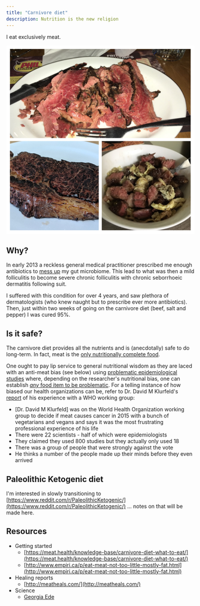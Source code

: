```yaml
---
title: "Carnivore diet"
description: Nutrition is the new religion
---
```


I eat exclusively meat.

![](./images/beef.jpg)

## Why?

In early 2013 a reckless general medical practitioner prescribed me enough
antibiotics to [mess up](https://en.wikipedia.org/wiki/Dysbiosis) my gut
microbiome. This lead to what was then a mild folliculitis to become severe
chronic folliculitis with chronic seborrhoeic dermatitis following suit.

I suffered with this condition for over 4 years, and saw plethora of
dermatologists \(who knew naught but to prescribe ever more antibiotics\). Then,
just within two weeks of going on the carnivore diet \(beef, salt and pepper\) I
was cured 95%.

## Is it safe?

The carnivore diet provides all the nutrients and is \(anecdotally\) safe to do
long-term. In fact, meat is the [only nutritionally complete
food](http://www.diagnosisdiet.com/food/meats/).

One ought to pay lip service to general nutritional wisdom as they are laced
with an anti-meat bias \(see below\) using [problematic epidemiological
studies](https://www.diagnosisdiet.com/epidemilogical-studies/) where, depending
on the researcher's nutritional bias, one can establish [_any_ food item to be
problematic](https://www.reddit.com/r/ScientificNutrition/comments/buuzw5/is_everything_we_eat_associated_with_cancer_a/).
For a telling instance of how biased our health organizations can be, refer to
Dr. David M Klurfeld's
[report](https://peakhuman.libsyn.com/dr-david-klurfeld-on-meat-not-causing-cancer-bogus-vegetarian-scientists-and-balanced-nutrition)
of his experience with a WHO working group:

* \[Dr. David M Klurfeld\] was on the World Health Organization working group to decide if meat causes cancer in 2015 with a bunch of vegetarians and vegans and says it was the most frustrating professional experience of his life
* There were 22 scientists - half of which were epidemiologists
* They claimed they used 800 studies but they actually only used 18
* There was a group of people that were strongly against the vote
* He thinks a number of the people made up their minds before they even arrived

## Paleolithic Ketogenic diet

I'm interested in slowly transitioning to
[https://www.reddit.com/r/PaleolithicKetogenic/](https://www.reddit.com/r/PaleolithicKetogenic/)
... notes on that will be made here.

## Resources

* Getting started
  * [https://meat.health/knowledge-base/carnivore-diet-what-to-eat/](https://meat.health/knowledge-base/carnivore-diet-what-to-eat/)
  * [http://www.empiri.ca/p/eat-meat-not-too-little-mostly-fat.html](http://www.empiri.ca/p/eat-meat-not-too-little-mostly-fat.html)
* Healing reports
  * [http://meatheals.com/](http://meatheals.com/)
* Science
  * [Georgia Ede](http://www.diagnosisdiet.com/food/meats/)



